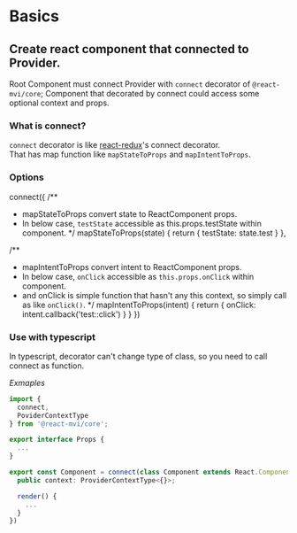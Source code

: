 # Basics

## Create react component that connected to Provider.

Root Component must connect Provider with `connect` decorator of `@react-mvi/core`;
Component that decorated by connect could access some optional context and props.

### What is connect?

`connect` decorator is like [react-redux](https://github.com/reactjs/react-redux)'s connect decorator.  
That has map function like `mapStateToProps` and `mapIntentToProps`.  

### Options

connect({
  /**
   * mapStateToProps convert state to ReactComponent props.
   * In below case, `testState` accessible as this.props.testState within component.
   */
  mapStateToProps(state) {
    return {
      testState: state.test
    }
  },

  /**
   * mapIntentToProps convert intent to ReactComponent props.
   * In below case, `onClick` accessible as `this.props.onClick` within component.
   * and onClick is simple function that hasn't any this context, so simply call as like `onClick()`.
   */
  mapIntentToProps(intent) {
    return {
      onClick: intent.callback('test::click')
    }
  }
})

### Use with typescript

In typescript, decorator can't change type of class,
so you need to call connect as function.

*Exmaples*

```typescript
import {
  connect,
  PoviderContextType
} from '@react-mvi/core';

export interface Props {
  ...
}

export const Component = connect(class Component extends React.Component<Props, {}> {
  public context: ProviderContextType<{}>;

  render() {
    ...
  }
})
```
